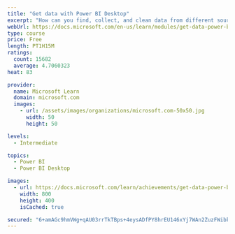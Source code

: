 ```yaml
---
title: "Get data with Power BI Desktop"
excerpt: "How can you find, collect, and clean data from different sources? Power BI is a tool for making sense of your data. You will learn tricks to make data-gathering easier."
webUrl: https://docs.microsoft.com/en-us/learn/modules/get-data-power-bi/
type: course
price: Free
length: PT1H15M
ratings:
  count: 15682
  average: 4.7060323
heat: 83

provider:
  name: Microsoft Learn
  domain: microsoft.com
  images:
    - url: /assets/images/organizations/microsoft.com-50x50.jpg
      width: 50
      height: 50

levels:
  - Intermediate

topics:
  - Power BI
  - Power BI Desktop

images:
  - url: https://docs.microsoft.com/learn/achievements/get-data-power-bi-desktop-social.png
    width: 800
    height: 400
    isCached: true

secured: "6+amAGc9hmVWg+qAU03rrTkTBps+4eysADfPY8hrEU146xYj7WAn2ZuzFWibkyM/ROrwemUskAs9a7/ME3wdq084e7u1PGgzyB8K0lx6Hb7mlsCSQZ0zdjHjafBwUnPRQwmzBkfRPL4O3kXJ10AVyMUXdSLm+NiEJRkoAysfUc5X20sXrmN2p4LlOXNVmM0JciLwATl4blOFkfcbCRdolE0mc4UXmtK2t9bwsukPSNfrW33WMdBGhz0hDq6ZGCicxmb+NNyQeEsOGJYNulvIL4DyKTuSuyTvxiObCXGhxEyuo5lRhaf5mkwKfDIlqKfm7LumYbjzrYRoEm++YKaDRWnesvw1tscAdLmh/yhpx6AwglFvkF+1hNJS8Ss+KL1OMhdj77NdNQYq1A3cLFId2cgpcIksmiItqshF7sXZ1brF0GJDQYwItfD0YJVdYwmv;gzv+k9vmPPE3nrMKTvTUxQ=="
---
```



